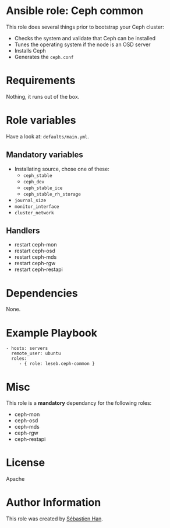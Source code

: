 # Ansible role: Ceph common

This role does several things prior to bootstrap your Ceph cluster:

* Checks the system and validate that Ceph can be installed
* Tunes the operating system if the node is an OSD server
* Installs Ceph
* Generates the `ceph.conf`

# Requirements

Nothing, it runs out of the box.

# Role variables

Have a look at: `defaults/main.yml`.

## Mandatory variables

* Installating source, chose one of these:
  * `ceph_stable`
  * `ceph_dev`
  * `ceph_stable_ice`
  * `ceph_stable_rh_storage`
* `journal_size`
* `monitor_interface`
* `cluster_network`

## Handlers

* restart ceph-mon
* restart ceph-osd
* restart ceph-mds
* restart ceph-rgw
* restart ceph-restapi

# Dependencies

None.

# Example Playbook

```
- hosts: servers
  remote_user: ubuntu
  roles:
     - { role: leseb.ceph-common }
```

# Misc

This role is a **mandatory** dependancy for the following roles:

* ceph-mon
* ceph-osd
* ceph-mds
* ceph-rgw
* ceph-restapi

# License

Apache

# Author Information

This role was created by [Sébastien Han](http://sebastien-han.fr/).
